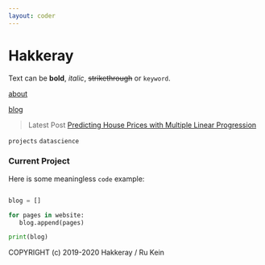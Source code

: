 ```yaml
---
layout: coder
---
```


# Hakkeray




Text can be **bold**, _italic_, ~~strikethrough~~ or `keyword`.

[about](./about.html)

[blog](./blog.html)

> Latest Post
[Predicting House Prices with Multiple Linear Progression](/_posts/2019-11-06-predicting-home-values-with-multiple-linear-regression.markdown)

`projects` `datascience`



### Current Project


Here is some meaningless `code` example:

```python

blog = []

for pages in website:
   blog.append(pages)

print(blog)   

```





COPYRIGHT (c) 2019-2020 Hakkeray / Ru Kein
